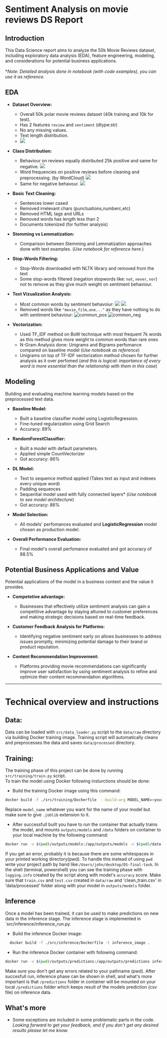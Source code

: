 # Sentiment Analysis on movie reviews DS Report

## Introduction

This Data Science report aims to analyze the 50k Movie Reviews dataset, including exploratory data analysis (EDA), feature engineering, modeling, and considerations for potential business applications.<br><br>
**Note: Detailed analysis done in notebook (with code examples), you can use it as reference.*
## EDA


- **Dataset Overview:**
  - Overall 50k polar movie reviews dataset (40k training and 10k for test).
  - Has 2 features `review` and `sentiment` (dtype:str)
  - No any missing values.
  - Text length distribution.
  - ![](outputs/figures/text_len_dist.png)
- **Class Distribution:**
  - Behaviour on reviews equally distributed 25k positive and same for negative.
  ![](outputs/figures/posnegdist.png)
  - Word frequencies on positive reviews before cleaning and preprocessing. (by WordCloud)
![](outputs/figures/wcpos.png)
  - Same for negative behavour.
 ![](outputs/figures/wcneg.png)

- **Basic Text Cleaning:**
    - Sentences lower cased
    - Removed irrelevant chars (punctuations,numberc,etc)
    - Removed HTML tags and URLs
    - Removed words has length less than 2
    - Documents tokenized (for further analysis)

- **Stemming vs Lemmatization:**
  - Comparison between Stemming and Lemmatization approaches done with text examples. (*Use notebook for reference here.*)

- **Stop-Words Filtering:**
  - Stop-Words downloaded with NLTK library and removed from the text
  - Some stop-words filtered (negation stopwords like: `not`, `never`, `nor`) not to remove as they give much weight on sentiment behaviour.

- **Text Vizualization Analysis:**
  - Most common words by sentiment behavoiur:
![](outputs/figures/preposcommon.png)
![](outputs/figures/prenegcommon.png)
  - Removed words like `"movie,film,one..."` as they have nothing to do with sentiment behaviour:
![common_pos](outputs/figures/common_pos.png)
![common_neg](outputs/figures/common_neg.png)
- **Vectorization:**
  - Used TF_IDF method on BoW technique with most frequent 7k words as this method gives more weight to common words than rare ones
  - N-Gram Analysis done: Unigrams and Bigrams perfomance compared on baseline model (*Use notebook as reference*)
  - Unigrams on top of TF-IDF vectorization method chosen for further analysis as it over perfomed (*and this is logical: importance of every word is more essential than the relationship with them in this case*)

## Modeling
Building and evaluating machine learning models based on the preprocessed text data.

- **Baseline Model:**
  - Built a baseline classifier model using LogisticRegression.
  - Fine-tuned regularization using Grid Search
  - Accuracy: 89%

- **RandomForestClassifier:**
  - Built a model with default parameters.
  - Applied simple CountVectorizer
  - Got accuracy: 86%

- **DL Model:**
    - Text to sequence method applied (Takes text as input and indexes every unique word)
    - Padding sequences
    - Sequential model used with fully connected layers* (*Use notebook to see model architecture*)
    - Got accuracy: 86%

- **Model Selection:**
  - All models' perfomances evaluated and **LogisticRegression** model chosen as production model.

- **Overall Performance Evaluation:**
  - Final model's overall perfomance evaluated and got accuracy of 88.5%

## Potential Business Applications and Value

Potential applications of the model in a business context and the value it provides.

- **Competetive advantage:**
  - Businesses that effectively utilize sentiment analysis can gain a competitive advantage by staying attuned to customer preferences and making strategic decisions based on real-time feedback.

- **Customer Feedback Analysis for Platforms:**
  - Identifying negative sentiment early on allows businesses to address issues promptly, minimizing potential damage to their brand or product reputation.

- **Content Recommendation Improvement:**
  - Platforms providing movie recommendations can significantly improve user satisfaction by using sentiment analysis to refine and optimize their content recommendation algorithms.

----

# Technical overview and instructions

## Data:
Data can be loaded with `src/data_loader.py` script to the `data/raw` directory via building Docker training image. Training script will automatically cleans and preprocesses the data and saves `data/processed` directory.
## Training:
The training phase of this project can be done by running `src/training/train.py` script.
<br>To train the model using Docker following insturctions should be done: 
- Build the training Docker image using this command:
```bash
docker build -f ./src/training/Dockerfile  --build-arg MODEL_NAME=<your_model_name.joblib> -t training_image .
```
Replace `model_name` whatever you want for the name of your model but make sure to give `.joblib` extension to it.
- After successfull built you have to run the container that actually trains the model, and mounts `outputs/models` and `/data` folders on container to your local machine by the following command:
```bash
docker run -v $(pwd)/outputs/models:/app/outputs/models -v $(pwd)/data:/app/data training_image
```
If you get an error, probably it is because there are some whitespaces in your printed working directory(pwd).
To handle this instead of using `pwd` write your project path by hand like:`/Users/john/desktop/DS-final-task`.
In the shell (terminal, powershell) you can see the training phase with `logging.info` created by the script along with model's `accuracy` score.
Make sure that `train.csv` and `test.csv` created in `data/raw` and 'clean_train.csv' in 'data/processed' folder along with your model in `outputs/models` folder.
## Inference
Once a model has been trained, it can be used to make predictions on new data in the inference stage. The inference stage is implemented in `src/inference/inference_run.py.
- Build the inference Docker image:
```bash
  docker build -f ./src/inference/Dockerfile -t inference_image .
```
- Run the inference Docker container with following command:
``` bash
docker run -v $(pwd)/outputs/predictions:/app/outputs/predictions inference_image
```
Make sure you don't get any errors related to your pathname (pwd). After succesfull run, inference phase can be shown in shell, and what's more important is that `/predictions` folder in container will be mounted on your local `/predictions` folder which keeps result of the models prediction (csv file)  on inference data.
## What's more
- Some exceptions are included in some problematic parts in the code.<br> *Looking forward to get your feedback, and if you don't get any desired results please let me know.*


